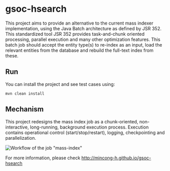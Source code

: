 # gsoc-hsearch

This project aims to provide an alternative to the current mass indexer 
implementation, using the Java Batch architecture as defined by JSR 352. This 
standardized tool JSR 352 provides task-and-chunk oriented processing, parallel 
execution and many other optimization features. This batch job should accept 
the entity type(s) to re-index as an input, load the relevant entities from the 
database and rebuild the full-text index from these.


## Run

You can install the project and see test cases using:

    mvn clean install


## Mechanism

This project redesigns the mass index job as a chunk-oriented, non-interactive,
long-running, background execution process. Execution contains operational
control (start/stop/restart), logging, checkpointing and parallelization.

![Workflow of the job "mass-index"][1]

For more information, please check http://mincong-h.github.io/gsoc-hsearch

[1]: https://raw.githubusercontent.com/mincong-h/gsoc-hsearch/master/img/mass-index.png